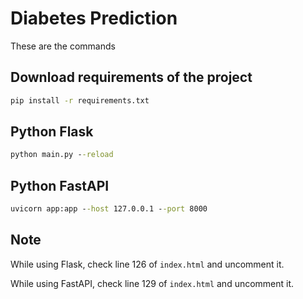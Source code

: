 # Diabetes Prediction

These are the commands

## Download requirements of the project

```cmd
pip install -r requirements.txt
```

## Python Flask

```cmd
python main.py --reload
```

## Python FastAPI

```cmd
uvicorn app:app --host 127.0.0.1 --port 8000
```

## Note

While using Flask, check line 126 of `index.html` and uncomment it.

While using FastAPI, check line 129 of `index.html` and uncomment it.
